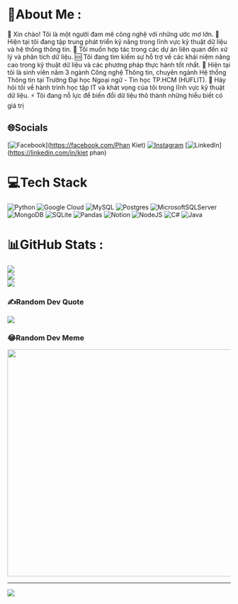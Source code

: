 # 💫About Me :
👋 Xin chào! Tôi là một người đam mê công nghệ với những ước mơ lớn.
🚀 Hiện tại tôi đang tập trung phát triển kỹ năng trong lĩnh vực kỹ thuật dữ liệu và hệ thống thông tin.
👥 Tôi muốn hợp tác trong các dự án liên quan đến xử lý và phân tích dữ liệu.
🆘 Tôi đang tìm kiếm sự hỗ trợ về các khái niệm nâng cao trong kỹ thuật dữ liệu và các phương pháp thực hành tốt nhất.
🌱 Hiện tại tôi là sinh viên năm 3 ngành Công nghệ Thông tin, chuyên ngành Hệ thống Thông tin tại Trường Đại học Ngoại ngữ - Tin học TP.HCM (HUFLIT).
💬 Hãy hỏi tôi về hành trình học tập IT và khát vọng của tôi trong lĩnh vực kỹ thuật dữ liệu.
⚡ Tôi đang nỗ lực để biến đổi dữ liệu thô thành những hiểu biết có giá trị

## 🌐Socials
[![Facebook](https://img.shields.io/badge/Facebook-%231877F2.svg?logo=Facebook&logoColor=white)](https://facebook.com/Phan Kiet) [![Instagram](https://img.shields.io/badge/Instagram-%23E4405F.svg?logo=Instagram&logoColor=white)](https://instagram.com/ph.kiet_) [![LinkedIn](https://img.shields.io/badge/LinkedIn-%230077B5.svg?logo=linkedin&logoColor=white)](https://linkedin.com/in/kiet phan) 

# 💻Tech Stack
![Python](https://img.shields.io/badge/python-3670A0?style=for-the-badge&logo=python&logoColor=ffdd54) ![Google Cloud](https://img.shields.io/badge/Google%20Cloud-%234285F4.svg?style=for-the-badge&logo=google-cloud&logoColor=white) ![MySQL](https://img.shields.io/badge/mysql-%2300f.svg?style=for-the-badge&logo=mysql&logoColor=white) ![Postgres](https://img.shields.io/badge/postgres-%23316192.svg?style=for-the-badge&logo=postgresql&logoColor=white) ![MicrosoftSQLServer](https://img.shields.io/badge/Microsoft%20SQL%20Sever-CC2927?style=for-the-badge&logo=microsoft%20sql%20server&logoColor=white) ![MongoDB](https://img.shields.io/badge/MongoDB-%234ea94b.svg?style=for-the-badge&logo=mongodb&logoColor=white) ![SQLite](https://img.shields.io/badge/sqlite-%2307405e.svg?style=for-the-badge&logo=sqlite&logoColor=white) ![Pandas](https://img.shields.io/badge/pandas-%23150458.svg?style=for-the-badge&logo=pandas&logoColor=white) ![Notion](https://img.shields.io/badge/Notion-%23000000.svg?style=for-the-badge&logo=notion&logoColor=white) ![NodeJS](https://img.shields.io/badge/node.js-6DA55F?style=for-the-badge&logo=node.js&logoColor=white) ![C#](https://img.shields.io/badge/c%23-%23239120.svg?style=for-the-badge&logo=c-sharp&logoColor=white) ![Java](https://img.shields.io/badge/java-%23ED8B00.svg?style=for-the-badge&logo=java&logoColor=white)
# 📊GitHub Stats :
![](https://github-readme-stats.vercel.app/api?username=pKietDE&theme=radical&hide_border=false&include_all_commits=false&count_private=false)<br/>
![](https://github-readme-streak-stats.herokuapp.com/?user=pKietDE&theme=radical&hide_border=false)<br/>
![](https://github-readme-stats.vercel.app/api/top-langs/?username=pKietDE&theme=radical&hide_border=false&include_all_commits=false&count_private=false&layout=compact)

### ✍️Random Dev Quote
![](https://quotes-github-readme.vercel.app/api?type=horizontal&theme=tokyonight)

### 😂Random Dev Meme
<img src="https://random-memer.herokuapp.com/" width="512px"/>

---
[![](https://visitcount.itsvg.in/api?id=pKietDE&icon=1&color=1)](https://visitcount.itsvg.in)
